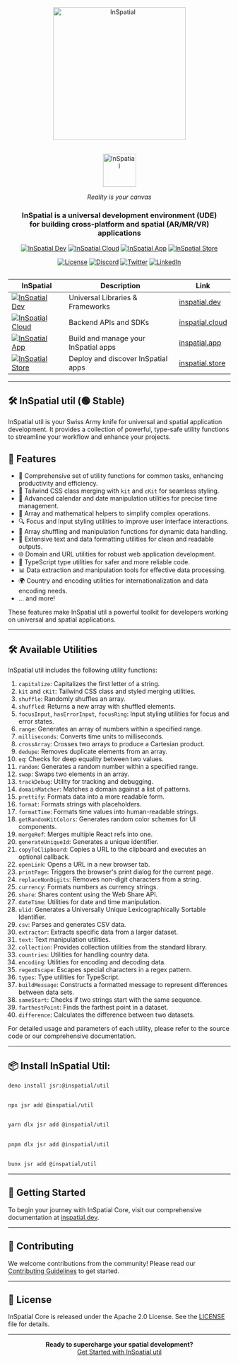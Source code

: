 <div align="center">
    <picture>
        <source media="(prefers-color-scheme: dark)" srcset="https://inspatial-storage.s3.eu-west-2.amazonaws.com/media/icon-brutal-light.svg">
        <source media="(prefers-color-scheme: light)" srcset="https://inspatial-storage.s3.eu-west-2.amazonaws.com/media/icon-brutal-dark.svg">
        <img src="https://inspatial-storage.s3.eu-west-2.amazonaws.com/media/icon-brutal-dark.svg" alt="InSpatial" width="300">
    </picture>

<br>
   <br>

<p align="center">
    <picture>
        <source media="(prefers-color-scheme: dark)" srcset="https://inspatial-storage.s3.eu-west-2.amazonaws.com/media/logo-light.svg">
        <source media="(prefers-color-scheme: light)" srcset="https://inspatial-storage.s3.eu-west-2.amazonaws.com/media/logo-dark.svg">
        <img src="https://inspatial-storage.s3.eu-west-2.amazonaws.com/media/logo-dark.svg" height="75" alt="InSpatial">
    </picture>
</p>

_Reality is your canvas_

<h3 align="center">
  InSpatial is a universal development environment (UDE) <br> for building cross-platform and spatial (AR/MR/VR) applications
</h3>

[![InSpatial Dev](https://inspatial-storage.s3.eu-west-2.amazonaws.com/media/dev-badge.svg)](https://www.inspatial.dev)
[![InSpatial Cloud](https://inspatial-storage.s3.eu-west-2.amazonaws.com/media/cloud-badge.svg)](https://www.inspatial.cloud)
[![InSpatial App](https://inspatial-storage.s3.eu-west-2.amazonaws.com/media/app-badge.svg)](https://www.inspatial.app)
[![InSpatial Store](https://inspatial-storage.s3.eu-west-2.amazonaws.com/media/store-badge.svg)](https://www.inspatial.store)

[![License](https://img.shields.io/badge/license-Apache%202.0-blue.svg)](https://opensource.org/licenses/Apache-2.0)
[![Discord](https://img.shields.io/badge/discord-join_us-5a66f6.svg?style=flat-square)](https://discord.gg/inspatiallabs)
[![Twitter](https://img.shields.io/badge/twitter-follow_us-1d9bf0.svg?style=flat-square)](https://twitter.com/inspatiallabs)
[![LinkedIn](https://img.shields.io/badge/linkedin-connect_with_us-0a66c2.svg?style=flat-square)](https://www.linkedin.com/company/inspatiallabs)

</div>

## 

<div align="center">

| InSpatial                                                                                                                     | Description                          | Link                                           |
| ----------------------------------------------------------------------------------------------------------------------------- | ------------------------------------ | ---------------------------------------------- |
| [![InSpatial Dev](https://inspatial-storage.s3.eu-west-2.amazonaws.com/media/dev-badge.svg)](https://www.inspatial.dev)       | Universal Libraries & Frameworks          | [inspatial.dev](https://www.inspatial.dev)     |
| [![InSpatial Cloud](https://inspatial-storage.s3.eu-west-2.amazonaws.com/media/cloud-badge.svg)](https://www.inspatial.cloud) | Backend APIs and SDKs                | [inspatial.cloud](https://www.inspatial.cloud) |
| [![InSpatial App](https://inspatial-storage.s3.eu-west-2.amazonaws.com/media/app-badge.svg)](https://www.inspatial.app)       | Build and manage your InSpatial apps | [inspatial.app](https://www.inspatial.app)     |
| [![InSpatial Store](https://inspatial-storage.s3.eu-west-2.amazonaws.com/media/store-badge.svg)](https://www.inspatial.store) | Deploy and discover InSpatial apps   | [inspatial.store](https://www.inspatial.store) |

</div>

---

## 🛠️ InSpatial util (🟢 Stable)

InSpatial util is your Swiss Army knife for universal and spatial application development. It provides a collection of powerful, type-safe utility functions to streamline your workflow and enhance your projects.

## 🚀 Features

- 🧰 Comprehensive set of utility functions for common tasks, enhancing productivity and efficiency.
- 🎨 Tailwind CSS class merging with `kit` and `cKit` for seamless styling.
- 📅 Advanced calendar and date manipulation utilities for precise time management.
- 🔢 Array and mathematical helpers to simplify complex operations.
- 🔍 Focus and input styling utilities to improve user interface interactions.
- 🔀 Array shuffling and manipulation functions for dynamic data handling.
- 📄 Extensive text and data formatting utilities for clean and readable outputs.
- 🌐 Domain and URL utilities for robust web application development.
- 🔧 TypeScript type utilities for safer and more reliable code.
- 📊 Data extraction and manipulation tools for effective data processing.
- 🌍 Country and encoding utilities for internationalization and data encoding needs.
- ... and more!

These features make InSpatial util a powerful toolkit for developers working on universal and spatial applications.

---

## 🛠️ Available Utilities

InSpatial util includes the following utility functions:

1. `capitalize`: Capitalizes the first letter of a string.
2. `kit` and `cKit`: Tailwind CSS class and styled merging utilities.
3. `shuffle`: Randomly shuffles an array.
4. `shuffled`: Returns a new array with shuffled elements.
5. `focusInput`, `hasErrorInput`, `focusRing`: Input styling utilities for focus and error states.
6. `range`: Generates an array of numbers within a specified range.
7. `milliseconds`: Converts time units to milliseconds.
8. `crossArray`: Crosses two arrays to produce a Cartesian product.
9. `dedupe`: Removes duplicate elements from an array.
10. `eq`: Checks for deep equality between two values.
11. `random`: Generates a random number within a specified range.
12. `swap`: Swaps two elements in an array.
13. `trackDebug`: Utility for tracking and debugging.
14. `domainMatcher`: Matches a domain against a list of patterns.
15. `prettify`: Formats data into a more readable form.
16. `format`: Formats strings with placeholders.
17. `formatTime`: Formats time values into human-readable strings.
18. `getRandomKitColors`: Generates random color schemes for UI components.
19. `mergeRef`: Merges multiple React refs into one.
20. `generateUniqueId`: Generates a unique identifier.
21. `copyToClipboard`: Copies a URL to the clipboard and executes an optional callback.
22. `openLink`: Opens a URL in a new browser tab.
23. `printPage`: Triggers the browser's print dialog for the current page.
24. `replaceNonDigits`: Removes non-digit characters from a string.
25. `currency`: Formats numbers as currency strings.
26. `share`: Shares content using the Web Share API.
27. `dateTime`: Utilities for date and time manipulation.
28. `ulid`: Generates a Universally Unique Lexicographically Sortable Identifier.
29. `csv`: Parses and generates CSV data.
30. `extractor`: Extracts specific data from a larger dataset.
31. `text`: Text manipulation utilities.
32. `collection`: Provides collection utilities from the standard library.
33. `countries`: Utilities for handling country data.
34. `encoding`: Utilities for encoding and decoding data.
35. `regexEscape`: Escapes special characters in a regex pattern.
36. `types`: Type utilities for TypeScript.
37. `buildMessage`: Constructs a formatted message to represent differences between data sets.
38. `sameStart`: Checks if two strings start with the same sequence.
39. `farthestPoint`: Finds the farthest point in a dataset.
40. `difference`: Calculates the difference between two datasets.

For detailed usage and parameters of each utility, please refer to the source code or our comprehensive documentation.

---

## 📦 Install InSpatial Util:

```bash
deno install jsr:@inspatial/util
```

## 

```bash
npx jsr add @inspatial/util
```

## 

```bash
yarn dlx jsr add @inspatial/util
```

## 

```bash
pnpm dlx jsr add @inspatial/util
```

## 

```bash
bunx jsr add @inspatial/util
```

---

## 🚀 Getting Started

To begin your journey with InSpatial Core, visit our comprehensive documentation at [inspatial.dev](https://www.inspatial.dev).

---

## 🤝 Contributing

We welcome contributions from the community! Please read our [Contributing Guidelines](CONTRIBUTING.md) to get started.

---

## 📄 License

InSpatial Core is released under the Apache 2.0 License. See the [LICENSE](LICENSE) file for details.

---

<div align="center">
  <strong>Ready to supercharge your spatial development?</strong>
  <br>
  <a href="https://www.inspatial.dev">Get Started with InSpatial util</a>
</div>
